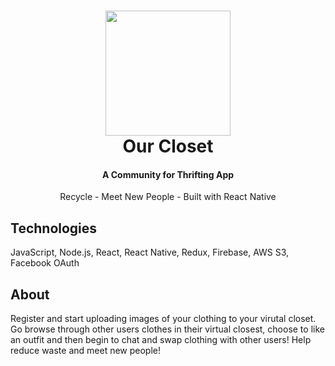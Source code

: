 
<h1 align="center">
  <img src = "https://cdn.pixabay.com/photo/2014/03/25/16/25/gerbera-297021_960_720.png" width=200/>
  <br>
  Our Closet
</h1>

<h4 align="center">A Community for Thrifting App</h4>
<p align="center">
  Recycle - Meet New People - Built with React Native
  <br>
</p>

## Technologies
JavaScript, Node.js, React, React Native, Redux, Firebase, AWS S3, Facebook OAuth

## About
Register and start uploading images of your clothing to your virutal closet. Go browse through other users clothes in their virtual closest, choose to like an outfit and then begin to chat and swap clothing with other users! Help reduce waste and meet new people!
